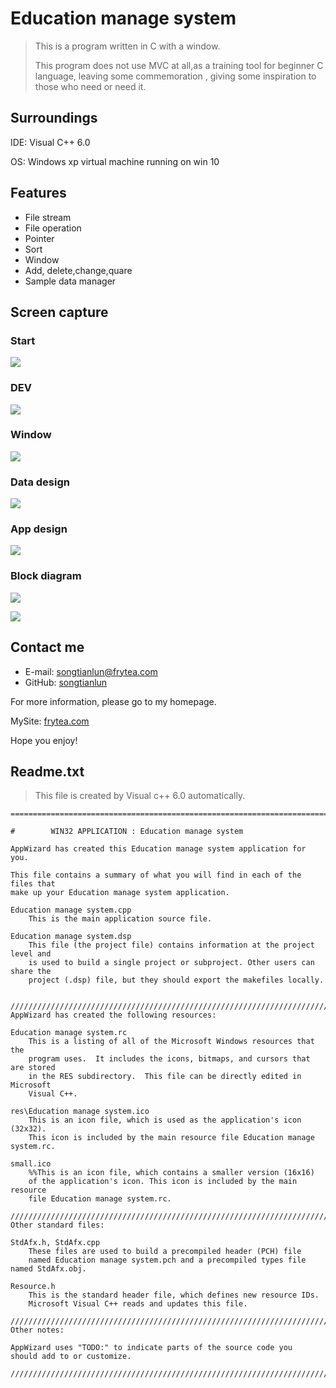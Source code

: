 # Education manage system

>This is a program written in C with a window.
>
>This program does not use MVC at all,as a  training tool for beginner C language, leaving some commemoration , giving some inspiration to those who need or need it.

## Surroundings

IDE: Visual C++ 6.0

OS: Windows xp virtual machine running on win 10

## Features

 - File stream
 - File operation
 - Pointer
 - Sort
 - Window
 - Add, delete,change,quare
 - Sample data manager

## Screen capture

### Start

![](https://raw.githubusercontent.com/songtianlun/Image-Hosting/image/20190510233656.png)

### DEV

![](https://raw.githubusercontent.com/songtianlun/Image-Hosting/image/20190510233719.png)

### Window

![](https://raw.githubusercontent.com/songtianlun/Image-Hosting/image/20190510233743.png)

### Data design

![](https://raw.githubusercontent.com/songtianlun/Image-Hosting/image/20190510233839.png)

### App design

![](https://raw.githubusercontent.com/songtianlun/Image-Hosting/image/20190510233855.png)

### Block diagram

![](https://raw.githubusercontent.com/songtianlun/Image-Hosting/image/20190510233917.png)

![](https://raw.githubusercontent.com/songtianlun/Image-Hosting/image/20190510233950.png)

## Contact me

- E-mail: songtianlun@frytea.com
- GitHub: [songtianlun](https://github.com/songtianlun) 

For more information, please go to my homepage.

MySite: [frytea.com](https://frytea.com/)

Hope you enjoy!



## Readme.txt



>This file is created by Visual c++ 6.0  automatically.



```
========================================================================

#        WIN32 APPLICATION : Education manage system

AppWizard has created this Education manage system application for you.  

This file contains a summary of what you will find in each of the files that
make up your Education manage system application.

Education manage system.cpp
    This is the main application source file.

Education manage system.dsp
    This file (the project file) contains information at the project level and
    is used to build a single project or subproject. Other users can share the
    project (.dsp) file, but they should export the makefiles locally.
	

/////////////////////////////////////////////////////////////////////////////
AppWizard has created the following resources:

Education manage system.rc
    This is a listing of all of the Microsoft Windows resources that the
    program uses.  It includes the icons, bitmaps, and cursors that are stored
    in the RES subdirectory.  This file can be directly edited in Microsoft
	Visual C++.

res\Education manage system.ico
    This is an icon file, which is used as the application's icon (32x32).
    This icon is included by the main resource file Education manage system.rc.

small.ico
    %%This is an icon file, which contains a smaller version (16x16)
	of the application's icon. This icon is included by the main resource
	file Education manage system.rc.

/////////////////////////////////////////////////////////////////////////////
Other standard files:

StdAfx.h, StdAfx.cpp
    These files are used to build a precompiled header (PCH) file
    named Education manage system.pch and a precompiled types file named StdAfx.obj.

Resource.h
    This is the standard header file, which defines new resource IDs.
    Microsoft Visual C++ reads and updates this file.

/////////////////////////////////////////////////////////////////////////////
Other notes:

AppWizard uses "TODO:" to indicate parts of the source code you
should add to or customize.

/////////////////////////////////////////////////////////////////////////////
```


